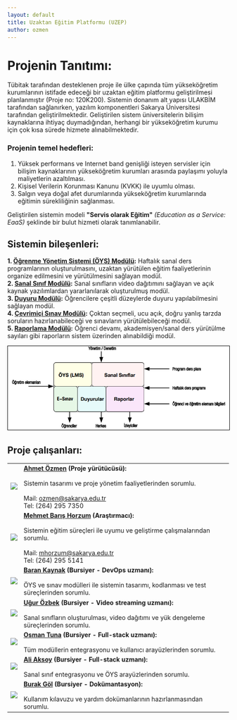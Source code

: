 ```yaml
---
layout: default
title: Uzaktan Eğitim Platformu (UZEP)
author: ozmen
---
```

# Projenin Tanıtımı:

Tübitak tarafından desteklenen proje ile ülke çapında tüm yükseköğretim kurumlarının istifade edeceği bir uzaktan eğitim platformu geliştirilmesi planlanmıştır (Proje no: 120K200). Sistemin donanım alt yapısı ULAKBİM tarafından sağlanırken, yazılım komponentleri Sakarya Üniversitesi tarafından geliştirilmektedir. Geliştirilen sistem üniversitelerin bilişim kaynaklarına ihtiyaç duymadığından, herhangi bir yükseköğretim kurumu için çok kısa sürede hizmete alınabilmektedir. <br>

### Projenin temel hedefleri:<br> 
1. Yüksek performans ve Internet band genişliği isteyen servisler için bilişim kaynaklarının yükseköğretim kurumları arasında paylaşımı yoluyla maliyetlerin azaltılması. <br>
2. Kişisel Verilerin Korunması Kanunu (KVKK) ile uyumlu olması. <br>
3. Salgın veya doğal afet durumlarında yükseköğretim kurumlarında eğitimin sürekliliğinin sağlanması.<br>

Geliştirilen sistemin modeli **"Servis olarak Eğitim"** _(Education as a Service: EaaS)_ şeklinde bir bulut hizmeti olarak tanımlanabilir.

## Sistemin bileşenleri:
**1. [Öğrenme Yönetim Sistemi (ÖYS) Modülü](/oys.html):** Haftalık sanal ders programlarının oluşturulmasını, uzaktan yürütülen eğitim faaliyetlerinin organize edilmesini ve yürütülmesini sağlayan modül.<br>
**2. [Sanal Sınıf Modülü](/sanal.html):** Sanal sınıfların video dağıtımını sağlayan ve açık kaynak yazılımlardan yararlanılarak oluşturulmuş modül.<br>
**3. [Duyuru Modülü](/duyuru.html):** Öğrencilere çeşitli düzeylerde duyuru yapılabilmesini sağlayan modül.<br>
**4. [Çevrimiçi Sınav Modülü](/esinav.html):** Çoktan seçmeli, ucu açık, doğru yanlış tarzda soruların hazırlanabileceği ve sınavların yürütülebileceği modül.<br>
**5. [Raporlama Modülü](/rapor.html):** Öğrenci devamı, akademisyen/sanal ders yürütülme sayıları gibi raporların sistem üzerinden alınabildiği modül.<br>

<img style="border:1px solid black" src="assets/images/uzep.png"/>

<!-- Yakın zamanda sisteme **Ödev Modülü** de ilave edilecektir. --> 

## Proje çalışanları:
<table style="width:100%">
  <tr>
    <td><img src="//fotograf.sabis.sakarya.edu.tr/Fotograf/91ec7cc107fcd02a0e6e0afb6dc8a454"></td>
    <td style="text-align:left; vertical-align:top"><b><a href="http://ozmen.sakarya.edu.tr/">Ahmet Özmen</a> (Proje yürütücüsü):</b><br><br>Sistemin tasarımı ve proje yönetim faaliyetlerinden sorumlu.<br><br>Mail: <a href="mailto:ozmen@sakarya.edu.tr">ozmen@sakarya.edu.tr</a><br>Tel: (264) 295 7350</td>
  </tr>
   <tr>
    <td><img src="//fotograf.sabis.sakarya.edu.tr/Fotograf/238b0472bfe4b8703b63415eb7926ce3"></td>
    <td style="text-align:left; vertical-align:top"><b><a href="http://mhorzum.sakarya.edu.tr/">Mehmet Barış Horzum</a> (Araştırmacı):</b><br><br>Sistemin eğitim süreçleri ile uyumu ve geliştirme çalışmalarından sorumlu.<br><br>Mail: <a href="mailto:mhorzum@sakarya.edu.tr">mhorzum@sakarya.edu.tr</a><br>Tel: (264) 295 5141</td>
  </tr>
  <tr>
    <td><img src="//fotograf.sabis.sakarya.edu.tr/Fotograf/edc1b6099551f8f1deb8947aa77e1175"></td>
    <td style="text-align:left; vertical-align:top"><b><a href="http://kaynak.sakarya.edu.tr/">Baran Kaynak</a> (Bursiyer - DevOps uzmanı):</b><br><br>ÖYS ve sınav modülleri ile sistemin tasarımı, kodlanması ve test süreçlerinden sorumlu.</td>
  </tr>
  <tr>
    <td><img src="//fotograf.sabis.sakarya.edu.tr/Fotograf/6da30b0ed9b5a3b5b2c5e415e90b2a86"></td>
    <td style="text-align:left; vertical-align:top"><b><a href="http://uozbek.sakarya.edu.tr/">Uğur Özbek</a> (Bursiyer - Video streaming uzmanı):</b><br><br>Sanal sınıfların oluşturulması, video dağıtımı ve yük dengeleme süreçlerinden sorumlu.</td>
  </tr>
  <tr>
    <td><img src="//fotograf.sabis.sakarya.edu.tr/Fotograf/fb87e2218d31fd76fa61f3855c775f36"></td>
    <td style="text-align:left; vertical-align:top"><b><a href="http://osmantuna.sakarya.edu.tr/">Osman Tuna</a> (Bursiyer - Full-stack uzmanı):</b><br><br>Tüm modüllerin entegrasyonu ve kullanıcı arayüzlerinden sorumlu.</td>
  </tr>
  <tr>
    <td><img src="//fotograf.sabis.sakarya.edu.tr/Fotograf/256e739d6cc48bdbe22988354c7efa7b"></td>
    <td style="text-align:left; vertical-align:top"><b><a href="http://aliaksoy.sakarya.edu.tr/">Ali Aksoy</a> (Bursiyer - Full-stack uzmanı):</b><br><br>Sanal sınıf entegrasyonu ve ÖYS arayüzlerinden sorumlu.</td>
  </tr>
  <tr>
    <td><img src="//fotograf.sabis.sakarya.edu.tr/Fotograf/9930e971cee6ad63541b794662488558"></td>
    <td style="text-align:left; vertical-align:top"><b><a href="http://bgol.sakarya.edu.tr/">Burak Göl</a> (Bursiyer - Dokümantasyon):</b><br><br>Kullanım kılavuzu ve yardım dokümanlarının hazırlanmasından sorumlu.</td>
  </tr>
 </table>
